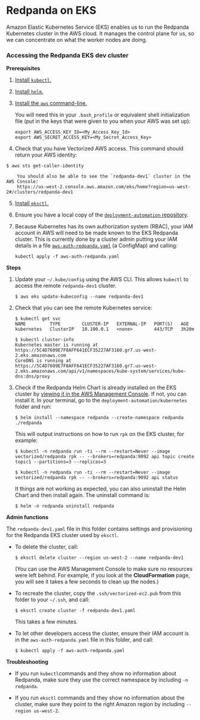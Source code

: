 # Redpanda on EKS

Amazon Elastic Kubernetes Service (EKS) enables us to run the Redpanda Kubernetes cluster in the AWS cloud. It manages the control plane for us, so we can concentrate on what the worker nodes are doing.

### Accessing the Redpanda EKS dev cluster

**Prerequisites**

1. [Install `kubectl`.](https://kubernetes.io/docs/tasks/tools/install-kubectl/)

2. [Install `helm`.](https://helm.sh/docs/intro/install/)

3. [Install the `aws` command-line.](https://docs.aws.amazon.com/cli/latest/userguide/install-cliv2.html)

   You will need this in your `.bash_profile` or equivalent shell initialization file (put in the keys that were given to you when your AWS was set up):

   ```
   export AWS_ACCESS_KEY_ID=<My_Access_Key_Id>
   export AWS_SECRET_ACCESS_KEY=<My_Secret_Access_Key>
   ```

4. Check that you have Vectorized AWS access. This command should return your AWS identity:
 ``` 
 $ aws sts get-caller-identity 
 ```

 		You should also be able to see the `redpanda-dev1` cluster in the AWS Console:
	  	https://us-west-2.console.aws.amazon.com/eks/home?region=us-west-2#/clusters/redpanda-dev1

5. [Install `eksctl`.](https://docs.aws.amazon.com/eks/latest/userguide/getting-started-eksctl.html#install-eksctl)

6. Ensure you have a local copy of the [`deployment-automation` repository](https://github.com/vectorizedio/deployment-automation).

7. Because Kubernetes has its own authorization system (RBAC), your IAM account in AWS will need to be made known to the EKS Redpanda cluster. This is currently done by a cluster admin putting your IAM details in a file [`aws-auth-redpanda.yaml`](https://github.com/vectorizedio/deployment-automation/kubernetes/eks/aws-auth-redpanda.yaml) (a ConfigMap) and calling: 

   `kubectl apply -f aws-auth-redpanda.yaml`

**Steps**

1. Update your `~/.kube/config` using the AWS CLI. This allows `kubectl` to access the remote `redpanda-dev1` cluster.

   `$ aws eks update-kubeconfig --name redpanda-dev1`

2. Check that you can see the remote Kubernetes service:

   ```
   $ kubectl get svc
   NAME         TYPE        CLUSTER-IP   EXTERNAL-IP   PORT(S)   AGE
   kubernetes   ClusterIP   10.100.0.1   <none>        443/TCP   3h20m
   
   $ kubectl cluster-info
   Kubernetes master is running at https://5C4D7609E7F8AFF641ECF35227AF3160.gr7.us-west-2.eks.amazonaws.com
   CoreDNS is running at https://5C4D7609E7F8AFF641ECF35227AF3160.gr7.us-west-2.eks.amazonaws.com/api/v1/namespaces/kube-system/services/kube-dns:dns/proxy
   ```

3. Check if the Redpanda Helm Chart is already installed on the EKS cluster by [viewing it in the AWS Management Console](https://us-west-2.console.aws.amazon.com/eks/home?region=us-west-2#/clusters/redpanda-dev1). If not, you can install it. In your terminal, go to the `deployment-automation/kubernetes` folder and run:

   `$ helm install --namespace redpanda --create-namespace redpanda ./redpanda`

   This will output instructions on how to run `rpk` on the EKS cluster, for example:

   ```
   $ kubectl -n redpanda run -ti --rm --restart=Never --image vectorized/redpanda rpk -- --brokers=redpanda:9092 api topic create topic1 --partitions=3 --replicas=3
   
   $ kubectl -n redpanda run -ti --rm --restart=Never --image vectorized/redpanda rpk -- --brokers=redpanda:9092 api status 
   ```
   
   It things are not working as expected, you can also uninstall the Helm Chart and then install again. The uninstall command is:
   
   `$ helm -n redpanda uninstall redpanda`

**Admin functions**

The `redpanda-dev1.yaml` file in this folder contains settings and provisioning for the Redpanda EKS cluster used by `eksctl`.

- To delete the cluster, call:

  `$ eksctl delete cluster --region us-west-2 --name redpanda-dev1`

  (You can use the AWS Management Console to make sure no resources were left behind. For example, if you look at the **CloudFormation** page, you will see it takes a few seconds to clean up the nodes.)

- To recreate the cluster, copy the `.ssh/vectorized-ec2.pub` from this folder to your `~/.ssh`, and call:

  `$ eksctl create cluster -f redpanda-dev1.yaml`

  This takes a few minutes.

- To let other developers access the cluster, ensure their IAM account is in the `aws-auth-redpanda.yaml` file in this folder, and call:

   `$ kubectl apply -f aws-auth-redpanda.yaml`

**Troubleshooting**

- If you run `kubectl`commands and they show no information about Redpanda, make sure they use the correct namespace by including `-n redpanda`.

- If you run `eksctl` commands and they show no information about the cluster, make sure they point to the right Amazon region by including `--region us-west-2`.


